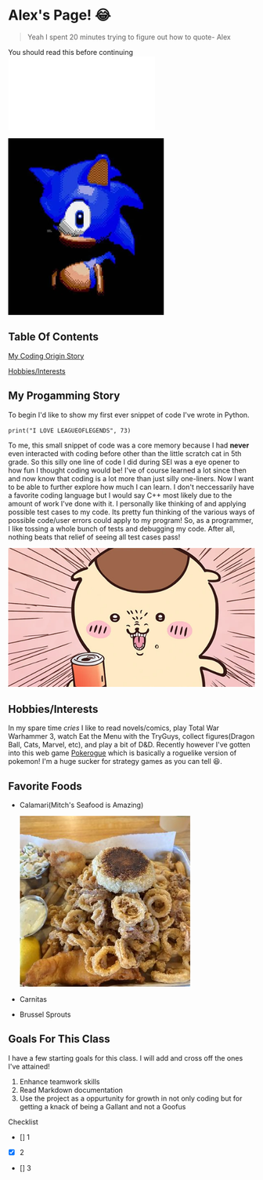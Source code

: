# Alex's Page! :joy:
> Yeah I spent 20 minutes trying to figure out how to quote- Alex


You should read this before continuing![README](README.md)


![](Prowler_Sonic.webp)


## Table Of Contents
[My Coding Origin Story](my-programming-story)


[Hobbies/Interests](hobbies-interests)





## My Progamming Story 
To begin I'd like to show my first ever snippet of code I've wrote in Python. 


`print("I LOVE LEAGUEOFLEGENDS", 73)`


To me, this small snippet of code was a core memory because I had **never** even interacted with coding before other than the little scratch cat in 5th grade. So this silly one line of code I did during SEI was a eye opener to how fun I thought coding would be! I've of course learned a lot since then and now know that coding is a lot more than just silly one-liners. Now I want to be able to further explore how much I can learn. I don't neccessarily have a favorite coding language but I would say C++ most likely due to the amount of work I've done with it. I personally like thinking of and applying possible test cases to my code. Its pretty fun thinking of the various ways of possible code/user errors could apply to my program! So, as a programmer, I like tossing a whole bunch of tests and debugging my code. After all, nothing beats that relief of seeing all test cases pass!


![Me after passing all test cases](113436.webp)

## Hobbies/Interests  
In my spare time *cries* I like to read novels/comics, play Total War Warhammer 3, watch Eat the Menu with the TryGuys, collect figures(Dragon Ball, Cats, Marvel, etc), and play a bit of D&D. Recently however I've gotten into this web game [Pokerogue](https://pokerogue.net/) which is basically a roguelike version of pokemon! I'm a huge sucker for strategy games as you can tell 😆.


## Favorite Foods
- Calamari(Mitch's Seafood is Amazing)


  ![Mitch's](348s.jpg)

- Carnitas
- Brussel Sprouts

## Goals For This Class

I have a few starting goals for this class. I will add and cross off the ones I've attained!
1. Enhance teamwork skills
2. Read Markdown documentation 
3. Use the project as a oppurtunity for growth in not only coding but for getting a knack of being a Gallant and not a Goofus

Checklist
- [] 1
- [x] 2
- [] 3

